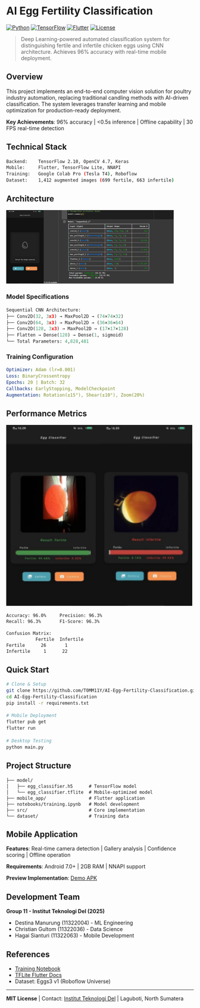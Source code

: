 # AI Egg Fertility Classification

[![Python](https://img.shields.io/badge/Python-3.8+-blue.svg)](https://python.org)
[![TensorFlow](https://img.shields.io/badge/TensorFlow-2.10-orange.svg)](https://tensorflow.org)
[![Flutter](https://img.shields.io/badge/Flutter-Mobile_App-blue.svg)](https://flutter.dev)
[![License](https://img.shields.io/badge/License-MIT-green.svg)](LICENSE)

> Deep Learning-powered automated classification system for distinguishing fertile and infertile chicken eggs using CNN architecture. Achieves 96% accuracy with real-time mobile deployment.

## Overview

This project implements an end-to-end computer vision solution for poultry industry automation, replacing traditional candling methods with AI-driven classification. The system leverages transfer learning and mobile optimization for production-ready deployment.

**Key Achievements**: 96% accuracy | <0.5s inference | Offline capability | 30 FPS real-time detection

## Technical Stack

```bash
Backend:    TensorFlow 2.10, OpenCV 4.7, Keras
Mobile:     Flutter, TensorFlow Lite, NNAPI
Training:   Google Colab Pro (Tesla T4), Roboflow
Dataset:    1,412 augmented images (699 fertile, 663 infertile)
```

## Architecture

<img src="https://github.com/T0MM11Y/AI-Egg-Fertility-Classification/blob/main/initialAndModelArch.png" alt="CNN Architecture" width="450">

### Model Specifications
```python
Sequential CNN Architecture:
├── Conv2D(32, 3x3) → MaxPool2D → (74×74×32)
├── Conv2D(64, 3x3) → MaxPool2D → (36×36×64)  
├── Conv2D(128, 3x3) → MaxPool2D → (17×17×128)
├── Flatten → Dense(128) → Dense(1, sigmoid)
└── Total Parameters: 4,828,481
```

### Training Configuration
```yaml
Optimizer: Adam (lr=0.001)
Loss: BinaryCrossentropy
Epochs: 20 | Batch: 32
Callbacks: EarlyStopping, ModelCheckpoint
Augmentation: Rotation(±15°), Shear(±10°), Zoom(20%)
```

## Performance Metrics

<img src="https://github.com/T0MM11Y/AI-Egg-Fertility-Classification/blob/main/resultClassification.png" alt="Results" width="500">

```
Accuracy: 96.0%     Precision: 96.3%
Recall: 96.3%       F1-Score: 96.3%

Confusion Matrix:
           Fertile  Infertile
Fertile      26       1
Infertile     1      22
```

## Quick Start

```bash
# Clone & Setup
git clone https://github.com/T0MM11Y/AI-Egg-Fertility-Classification.git
cd AI-Egg-Fertility-Classification
pip install -r requirements.txt

# Mobile Deployment
flutter pub get
flutter run

# Desktop Testing
python main.py
```

## Project Structure

```
├── model/
│   ├── egg_classifier.h5      # TensorFlow model
│   └── egg_classifier.tflite  # Mobile-optimized model
├── mobile_app/                # Flutter application
├── notebooks/training.ipynb   # Model development
├── src/                       # Core implementation
└── dataset/                   # Training data
```

## Mobile Application

**Features**: Real-time camera detection | Gallery analysis | Confidence scoring | Offline operation

**Requirements**: Android 7.0+ | 2GB RAM | NNAPI support

**Preview Implementation**: [Demo APK](https://drive.google.com/file/d/1Fl-cpigO6duf8Nz68-Gum1jm7R6nuDgm/view?usp=drivesdk)

## Development Team

**Group 11 - Institut Teknologi Del (2025)**
- Destina Manurung (11322004) - ML Engineering
- Christian Gultom (11322036) - Data Science  
- Hagai Sianturi (11322063) - Mobile Development

## References

- [Training Notebook](https://colab.research.google.com/drive/m4in.ipynb)
- [TFLite Flutter Docs](https://pub.dev/packages/tflite_flutter)
- Dataset: Eggs3 v1 (Roboflow Universe)

---

**MIT License** | Contact: [Institut Teknologi Del](https://www.del.ac.id) | Laguboti, North Sumatera
